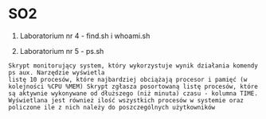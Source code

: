 # SO2
1. Laboratorium nr 4 - find.sh i whoami.sh

2.  Laboratorium nr 5 - ps.sh

```
Skrypt monitorujący system, który wykorzystuje wynik działania komendy ps aux. Narzędzie wyświetla
listę 10 procesów, które najbardziej obciążają procesor i pamięć (w kolejności %CPU %MEM) Skrypt zgłasza posortowaną listę procesów, które są aktywnie wykonywane od dłuższego (niż minuta) czasu - kolumna TIME.
Wyświetlana jest również ilość wszystkich procesów w systemie oraz policzone ile z nich należy do poszczególnych użytkowników
```
